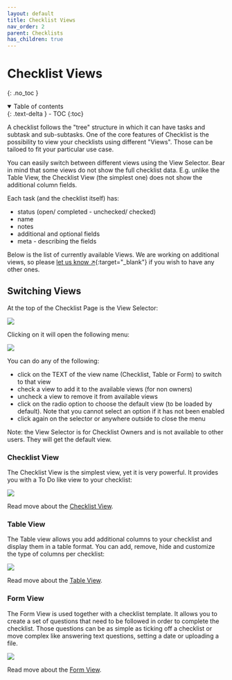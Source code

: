 ```yaml
---
layout: default
title: Checklist Views
nav_order: 2
parent: Checklists
has_children: true
---
```


# Checklist Views

{: .no_toc }

<details open markdown="block">
  <summary>
    Table of contents
  </summary>
  {: .text-delta }
- TOC
{:toc}
</details>

A checklist follows the "tree" structure in which it can have tasks and subtask and sub-subtasks. One of the core features of Checklist is the possibility to view your checklists using different "Views". Those can be tailoed to fit your particular use case.

You can easily switch between different views using the View Selector. Bear in mind that some views do not show the full checklist data. E.g. unlike the Table View, the Checklist View (the simplest one) does not show the additional column fields.

Each task (and the checklist itself) has:

- status (open/ completed - unchecked/ checked)
- name
- notes
- additional and optional fields
- meta - describing the fields

Below is the list of currently available Views. We are working on additional views, so please [let us know ↗](https://checklist.com/feedback){:target="\_blank"} if you wish to have any other ones.

## Switching Views

At the top of the Checklist Page is the View Selector:

![](/assets/images/checklists/checklist-page-view-selector.png)

Clicking on it will open the following menu:

![](/assets/images/checklists/checklists-view-selector-open.png)

You can do any of the following:

- click on the TEXT of the view name (Checklist, Table or Form) to switch to that view
- check a view to add it to the available views (for non owners)
- uncheck a view to remove it from available views
- click on the radio option to choose the default view (to be loaded by default). Note that you cannot select an option if it has not been enabled
- click again on the selector or anywhere outside to close the menu

Note: the View Selector is for Checklist Owners and is not available to other users. They will get the default view.

### Checklist View

The Checklist View is the simplest view, yet it is very powerful. It provides you with a To Do like view to your checklist:

![](/assets/images/checklists/checklist-checklist-view.png)

Read move about the [Checklist View](/checklists/checklist-view).

### Table View

The Table view allows you add additional columns to your checklist and display them in a table format. You can add, remove, hide and customize the type of columns per checklist:

![](/assets/images/checklists/checklist-table-view.png)

Read move about the [Table View](/checklists/table-view).

### Form View

The Form View is used together with a checklist template. It allows you to create a set of questions that need to be followed in order to complete the checklist. Those questions can be as simple as ticking off a checklist or move complex like answering text questions, setting a date or uploading a file.

![](/assets/images/checklists/checklist-form-view.png)

Read move about the [Form View](/checklists/form-view).
